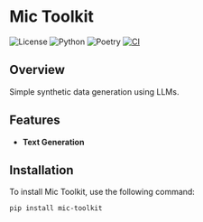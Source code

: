 # Mic Toolkit

![License](https://img.shields.io/badge/license-MIT-blue.svg)
![Python](https://img.shields.io/badge/python-3.12-blue.svg)
![Poetry](https://img.shields.io/badge/poetry-1.1.0-blue.svg)
[![CI](https://github.com/micvitc/mic-toolkit/actions/workflows/ci.yaml/badge.svg)](https://github.com/micvitc/mic-toolkit/actions/workflows/ci.yaml)


## Overview

Simple synthetic data generation using LLMs.

## Features

- **Text Generation**

## Installation

To install Mic Toolkit, use the following command:

```sh
pip install mic-toolkit
```